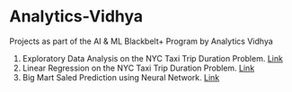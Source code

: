 # Analytics-Vidhya
Projects as part of the AI &amp; ML Blackbelt+ Program by Analytics Vidhya

1. Exploratory Data Analysis on the NYC Taxi Trip Duration Problem. [Link](https://github.com/laksharora98/Analytics-Vidhya/tree/main/EDA%20on%20NYC%20Taxi%20Trip%20Duration)
2. Linear Regression on the NYC Taxi Trip Duration Problem. [Link](https://github.com/laksharora98/Analytics-Vidhya/tree/main/Linear%20Regression%20on%20NYC%20Taxi%20Trip%20Duration)
3. Big Mart Saled Prediction using Neural Network. [Link](https://github.com/laksharora98/Analytics-Vidhya/tree/main/Neural%20Network%20for%20Big%20Mart%20Sales%20Prediction)
